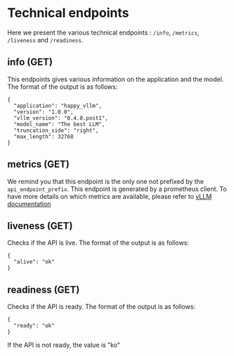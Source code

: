 # Technical endpoints

Here we present the various technical endpoints : `/info`, `/metrics`, `/liveness` and  `/readiness`.

## info (GET)

This endpoints gives various information on the application and the model. The format of the output is as follows:

```
{
  "application": "happy_vllm",
  "version": "1.0.0",
  "vllm_version": "0.4.0.post1",
  "model_name": "The best LLM",
  "truncation_side": "right",
  "max_length": 32768
}
```

## metrics (GET)

We remind you that this endpoint is the only one not prefixed by the `api_endpoint_prefix`. This endpoint is generated by a prometheus client. To have more details on which metrics are available, please refer to [vLLM documentation](https://docs.vllm.ai/en/latest/serving/metrics.html)

## liveness (GET)

Checks if the API is live. The format of the output is as follows:

```
{
  "alive": "ok"
}
```

## readiness (GET)

Checks if the API is ready. The format of the output is as follows:

```
{
  "ready": "ok"
}
```

If the API is not ready, the value is "ko"